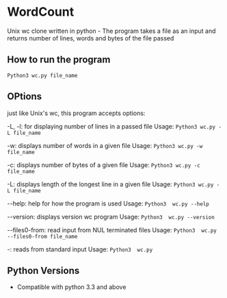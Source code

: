 # WordCount
Unix wc clone written in python - The program takes a file as an input and returns number of lines, words and bytes of the file passed


## How to run the program

`Python3 wc.py file_name`

## OPtions
just like Unix's wc, this program accepts options:

-L, -l: for displaying number of lines in a passed file 
Usage: `Python3 wc.py -L file_name`

-w: displays number of words in a given file
Usage: `Python3 wc.py -w file_name`

-c: displays number of bytes of a given file
Usage: `Python3 wc.py -c file_name`

-L: displays length of the longest line in a given file
Usage: `Python3 wc.py -L file_name`

--help: help for how the program is used
Usage: `Python3  wc.py --help`

--version: displays version wc program
Usage: `Python3  wc.py --version`

--files0-from: read input from NUL terminated files
Usage: `Python3  wc.py --files0-from file_name`

-: reads from standard input
Usage: `Python3  wc.py`




## Python Versions

- Compatible with python 3.3 and above 

